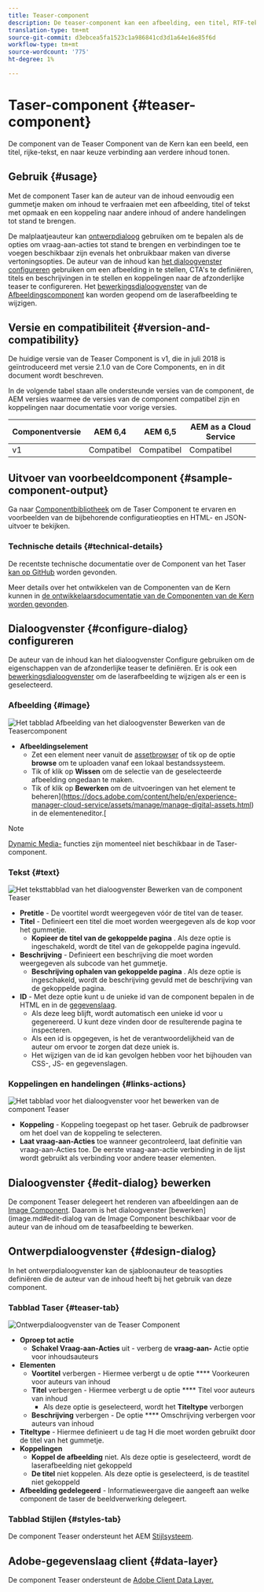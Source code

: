 ```yaml
---
title: Teaser-component
description: De teaser-component kan een afbeelding, een titel, RTF-tekst en eventueel een koppeling naar andere inhoud weergeven.
translation-type: tm+mt
source-git-commit: d3ebcea5fa1523c1a986841cd3d1a64e16e85f6d
workflow-type: tm+mt
source-wordcount: '775'
ht-degree: 1%

---
```



# Taser-component {#teaser-component}

De component van de Teaser Component van de Kern kan een beeld, een titel, rijke-tekst, en naar keuze verbinding aan verdere inhoud tonen.

## Gebruik {#usage}

Met de component Taser kan de auteur van de inhoud eenvoudig een gummetje maken om inhoud te verfraaien met een afbeelding, titel of tekst met opmaak en een koppeling naar andere inhoud of andere handelingen tot stand te brengen.

De malplaatjeauteur kan [ontwerpdialoog](#design-dialog) gebruiken om te bepalen als de opties om vraag-aan-acties tot stand te brengen en verbindingen toe te voegen beschikbaar zijn evenals het onbruikbaar maken van diverse vertoningsopties. De auteur van de inhoud kan [het dialoogvenster configureren](#configure-dialog) gebruiken om een afbeelding in te stellen, CTA&#39;s te definiëren, titels en beschrijvingen in te stellen en koppelingen naar de afzonderlijke teaser te configureren. Het [bewerkingsdialoogvenster](image.md#edit-dialog) van de [Afbeeldingscomponent](image.md) kan worden geopend om de laserafbeelding te wijzigen.

## Versie en compatibiliteit {#version-and-compatibility}

De huidige versie van de Teaser Component is v1, die in juli 2018 is geïntroduceerd met versie 2.1.0 van de Core Components, en in dit document wordt beschreven.

In de volgende tabel staan alle ondersteunde versies van de component, de AEM versies waarmee de versies van de component compatibel zijn en koppelingen naar documentatie voor vorige versies.

| Componentversie | AEM 6,4 | AEM 6,5 | AEM as a Cloud Service |
|---|---|---|---|
| v1 | Compatibel | Compatibel | Compatibel |

## Uitvoer van voorbeeldcomponent {#sample-component-output}

Ga naar [Componentbibliotheek](https://adobe.com/go/aem_cmp_library_teaser) om de Taser Component te ervaren en voorbeelden van de bijbehorende configuratieopties en HTML- en JSON-uitvoer te bekijken.

### Technische details {#technical-details}

De recentste technische documentatie over de Component van het Taser [kan op GitHub](https://adobe.com/go/aem_cmp_tech_teaser_v1) worden gevonden.

Meer details over het ontwikkelen van de Componenten van de Kern kunnen in [de ontwikkelaarsdocumentatie van de Componenten van de Kern worden gevonden](/help/developing/overview.md).

## Dialoogvenster {#configure-dialog} configureren

De auteur van de inhoud kan het dialoogvenster Configure gebruiken om de eigenschappen van de afzonderlijke teaser te definiëren. Er is ook een [bewerkingsdialoogvenster](#edit-dialog) om de laserafbeelding te wijzigen als er een is geselecteerd.

### Afbeelding {#image}

![Het tabblad Afbeelding van het dialoogvenster Bewerken van de Teasercomponent](/help/assets/teaser-edit-image.png)

* **Afbeeldingselement**
   * Zet een element neer vanuit de [assetbrowser](https://docs.adobe.com/content/help/en/experience-manager-cloud-service/sites/authoring/fundamentals/environment-tools.html) of tik op de optie **browse** om te uploaden vanaf een lokaal bestandssysteem.
   * Tik of klik op **Wissen** om de selectie van de geselecteerde afbeelding ongedaan te maken.
   * Tik of klik op **Bewerken** om de uitvoeringen van het element te beheren](https://docs.adobe.com/content/help/en/experience-manager-cloud-service/assets/manage/manage-digital-assets.html) in de elementeneditor.[

>[!NOTE]
>
>[Dynamic Media-](image.md#dynamic-media) functies zijn momenteel niet beschikbaar in de Taser-component.

### Tekst {#text}

![Het teksttabblad van het dialoogvenster Bewerken van de component Teaser](/help/assets/teaser-edit-text.png)

* **Pretitle**  - De voortitel wordt weergegeven vóór de titel van de teaser.
* **Titel**  - Definieert een titel die moet worden weergegeven als de kop voor het gummetje.
   * **Kopieer de titel van de gekoppelde pagina** . Als deze optie is ingeschakeld, wordt de titel van de gekoppelde pagina ingevuld.
* **Beschrijving**  - Definieert een beschrijving die moet worden weergegeven als subcode van het gummetje.
   * **Beschrijving ophalen van gekoppelde pagina** . Als deze optie is ingeschakeld, wordt de beschrijving gevuld met de beschrijving van de gekoppelde pagina.
* **ID**  - Met deze optie kunt u de unieke id van de component bepalen in de HTML en in de  [gegevenslaag](/help/developing/data-layer/overview.md).
   * Als deze leeg blijft, wordt automatisch een unieke id voor u gegenereerd. U kunt deze vinden door de resulterende pagina te inspecteren.
   * Als een id is opgegeven, is het de verantwoordelijkheid van de auteur om ervoor te zorgen dat deze uniek is.
   * Het wijzigen van de id kan gevolgen hebben voor het bijhouden van CSS-, JS- en gegevenslagen.

### Koppelingen en handelingen {#links-actions}

![Het tabblad voor het dialoogvenster voor het bewerken van de component Teaser](/help/assets/teaser-edit-link.png)

* **Koppeling**  - Koppeling toegepast op het taser. Gebruik de padbrowser om het doel van de koppeling te selecteren.
* **Laat vraag-aan-Acties**  toe wanneer gecontroleerd, laat definitie van vraag-aan-Acties toe. De eerste vraag-aan-actie verbinding in de lijst wordt gebruikt als verbinding voor andere teaser elementen.

## Dialoogvenster {#edit-dialog} bewerken

De component Teaser delegeert het renderen van afbeeldingen aan de [Image Component](image.md). Daarom is het dialoogvenster [bewerken](image.md#edit-dialog van de Image Component beschikbaar voor de auteur van de inhoud om de teasafbeelding te bewerken.

## Ontwerpdialoogvenster {#design-dialog}

In het ontwerpdialoogvenster kan de sjabloonauteur de teasopties definiëren die de auteur van de inhoud heeft bij het gebruik van deze component.

### Tabblad Taser {#teaser-tab}

![Ontwerpdialoogvenster van de Teaser Component](/help/assets/teaser-design.png)

* **Oproep tot actie**
   * **Schakel Vraag-aan-Acties**  uit - verberg de  **vraag-aan-** Actie optie voor inhoudsauteurs
* **Elementen**
   * **Voortitel**  verbergen - Hiermee verbergt u de optie  **** Voorkeuren voor auteurs van inhoud
   * **Titel**  verbergen - Hiermee verbergt u de optie  **** Titel voor auteurs van inhoud
      * Als deze optie is geselecteerd, wordt het **Titeltype** verborgen
   * **Beschrijving**  verbergen - De optie  **** Omschrijving verbergen voor auteurs van inhoud
* **Titeltype**  - Hiermee definieert u de tag H die moet worden gebruikt door de titel van het gummetje.
* **Koppelingen**
   * **Koppel de afbeelding**  niet. Als deze optie is geselecteerd, wordt de laserafbeelding niet gekoppeld
   * **De titel**  niet koppelen. Als deze optie is geselecteerd, is de teastitel niet gekoppeld
* **Afbeelding gedelegeerd**  - Informatieweergave die aangeeft aan welke component de taser de beeldverwerking delegeert.

### Tabblad Stijlen {#styles-tab}

De component Teaser ondersteunt het AEM [Stijlsysteem](/help/get-started/authoring.md#component-styling).

## Adobe-gegevenslaag client {#data-layer}

De component Teaser ondersteunt de [Adobe Client Data Layer.](/help/developing/data-layer/overview.md)
